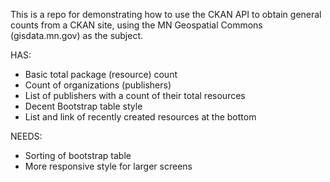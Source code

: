 This is a repo for demonstrating how to use the CKAN API to obtain general counts from a CKAN site, using the MN Geospatial Commons (gisdata.mn.gov) as the subject.

HAS:
- Basic total package (resource) count
- Count of organizations (publishers)
- List of publishers with a count of their total resources
- Decent Bootstrap table style
- List and link of recently created resources at the bottom

NEEDS:
- Sorting of bootstrap table
- More responsive style for larger screens
